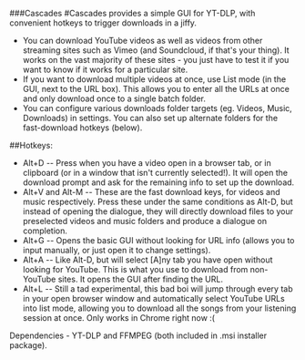 ###Cascades
#Cascades provides a simple GUI for YT-DLP, with convenient hotkeys to trigger downloads in a jiffy.

- You can download YouTube videos as well as videos from other streaming sites such as Vimeo (and Soundcloud, if that's your thing). It works on the vast majority of these sites - you just have to test it if you want to know if it works for a particular site.
- If you want to download multiple videos at once, use List mode (in the GUI, next to the URL box). This allows you to enter all the URLs at once and only download once to a single batch folder.
- You can configure various downloads folder targets (eg. Videos, Music, Downloads) in settings. You can also set up alternate folders for the fast-download hotkeys (below).


##Hotkeys:
* Alt+D  -- Press when you have a video open in a browser tab, or in clipboard (or in a window that isn't currently selected!). It will open the download prompt and ask for the remaining info to set up the download.
* Alt+V and Alt-M  -- These are the fast download keys, for videos and music respectively. Press these under the same conditions as Alt-D, but instead of opening the dialogue, they will directly download files to your preselected videos and music folders and produce a dialogue on completion.
* Alt+G  -- Opens the basic GUI without looking for URL info (allows you to input manually, or just open it to change settings).
* Alt+A  -- Like Alt-D, but will select [A]ny tab you have open without looking for YouTube. This is what you use to download from non-YouTube sites. It opens the GUI after finding the URL.
* Alt+L  -- Still a tad experimental, this bad boi will jump through every tab in your open browser window and automatically select YouTube URLs into list mode, allowing you to download all the songs from your listening session at once. Only works in Chrome right now :(


Dependencies - YT-DLP and FFMPEG (both included in .msi installer package).